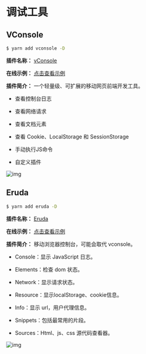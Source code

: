 # 调试工具

## VConsole

```sh
$ yarn add vconsole -D
```

**插件名称：** [vConsole](https://www.npmjs.com/package/vconsole)

**在线示例：** [点击查看示例](http://wechatfe.github.io/vconsole/demo.html)

**插件简介：** 一个轻量级、可扩展的移动网页前端开发工具。

- 查看控制台日志

- 查看网络请求

- 查看文档元素

- 查看 Cookie、LocalStorage 和 SessionStorage

- 手动执行JS命令

- 自定义插件

![img](https://gitee.com/fy0829/pics/raw/master/example/vConsole.png)

## Eruda

```sh
$ yarn add eruda -D
```

**插件名称：** [Eruda](https://www.npmjs.com/package/eruda)

**在线示例：** [点击查看示例](https://eruda.liriliri.io/)

**插件简介：** 移动浏览器控制台，可能会取代 vconsole。

- Console：显示 JavaScript 日志。

- Elements：检查 dom 状态。

- Network：显示请求状态。

- Resource：显示localStorage、cookie信息。

- Info：显示 url，用户代理信息。

- Snippets：包括最常用的片段。

- Sources：Html、js、css 源代码查看器。

![img](https://gitee.com/fy0829/pics/raw/master/example/eruda.png)